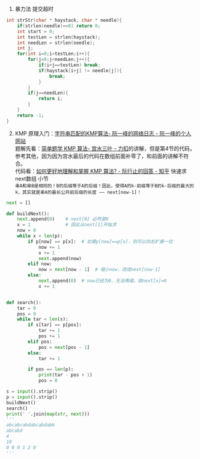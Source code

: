 1. 暴力法
提交超时
```c 
int strStr(char * haystack, char * needle){
    if(strlen(needle)==0) return 0;
    int start = 0;
    int testLen = strlen(haystack);
    int needLen = strlen(needle);
    int j;
    for(int i=0;i<testLen;i++){
        for(j=0;j<needLen;j++){
            if(i+j==testLen) break;
            if(haystack[i+j] != needle[j]){
                break;
            }
        }
        if(j==needLen){
            return i;
        }
    }
    return -1;
}
```
2. KMP
原理入门：[字符串匹配的KMP算法- 阮一峰的网络日志 - 阮一峰的个人网站](http://www.ruanyifeng.com/blog/2013/05/Knuth%E2%80%93Morris%E2%80%93Pratt_algorithm.html)  
题解先看：[简单题学 KMP 算法- 宫水三叶 - 力扣](https://leetcode-cn.com/problems/implement-strstr/solution/shua-chuan-lc-shuang-bai-po-su-jie-fa-km-tb86/)的讲解，但是第4节的代码，参考其他，因为因为宫水最后的代码在数组前面补零了，和前面的讲解不符合。  
代码看：[如何更好地理解和掌握 KMP 算法? - 阮行止的回答 - 知乎](https://www.zhihu.com/question/21923021/answer/1032665486)  快速求next数组 小节  
`串A和串B是相同的！B的后缀等于A的后缀！因此，使得A的k-前缀等于B的k-后缀的最大的k，其实就是串A的最长公共前后缀的长度 —— next[now-1]！`


```python
next = []

def buildNext():
    next.append(0)    # next[0] 必然是0
    x = 1             # 因此从next[1]开始求
    now = 0
    while x < len(p):
        if p[now] == p[x]:  # 如果p[now]==p[x]，则可以向右扩展一位
            now += 1
            x += 1
            next.append(now)
        elif now:
            now = next[now - 1]  # 缩小now，改成next[now-1]
        else:
            next.append(0)  # now已经为0，无法再缩，故next[x]=0
            x += 1


def search():
    tar = 0
    pos = 0
    while tar < len(s):
        if s[tar] == p[pos]:
            tar += 1
            pos += 1
        elif pos:
            pos = next[pos - 1]
        else:
            tar += 1

        if pos == len(p):
            print(tar - pos + 1)
            pos = 0

s = input().strip()
p = input().strip()
buildNext()
search()
print(' '.join(map(str, next)))
'''
abcabcabdabcabdabk
abcabd
4
10
0 0 0 1 2 0
'''
```
